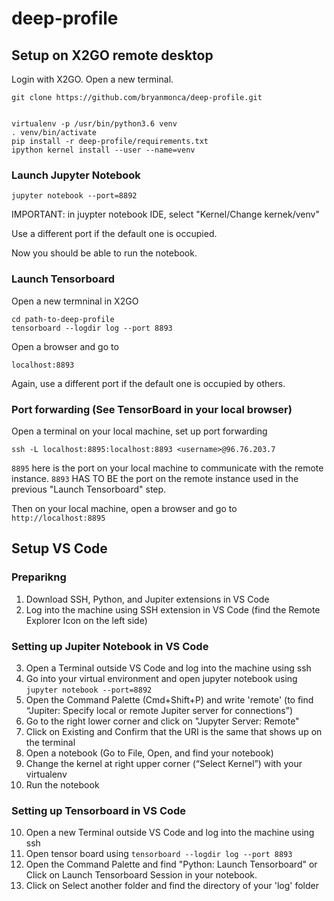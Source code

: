 # deep-profile


## Setup on X2GO remote desktop

Login with X2GO. Open a new terminal.

```
git clone https://github.com/bryanmonca/deep-profile.git


virtualenv -p /usr/bin/python3.6 venv
. venv/bin/activate
pip install -r deep-profile/requirements.txt
ipython kernel install --user --name=venv
```


### Launch Jupyter Notebook

```
jupyter notebook --port=8892
```

IMPORTANT: in juypter notebook IDE, select "Kernel/Change kernek/venv"

Use a different port if the default one is occupied.

Now you should be able to run the notebook.

### Launch Tensorboard

Open a new termninal in X2GO

```
cd path-to-deep-profile
tensorboard --logdir log --port 8893
```

Open a browser and go to

```
localhost:8893
```

Again, use a different port if the default one is occupied by others.

### Port forwarding (See TensorBoard in your local browser)

Open a terminal on your local machine, set up port forwarding

```
ssh -L localhost:8895:localhost:8893 <username>@96.76.203.7
```

`8895` here is the port on your local machine to communicate with the remote instance. `8893` HAS TO BE the port on the remote instance used in the previous "Launch Tensorboard" step.

Then on your local machine, open a browser and go to `http://localhost:8895`


## Setup VS Code

### Preparikng
1. Download SSH, Python, and Jupiter extensions in VS Code
2. Log into the machine using SSH extension in VS Code (find the Remote Explorer Icon on the left side)

### Setting up Jupiter Notebook in VS Code
3. Open a Terminal outside VS Code and log into the machine using ssh
4. Go into your virtual environment and open jupyter notebook using `jupyter notebook --port=8892`
5. Open the Command Palette (Cmd+Shift+P) and write 'remote' (to find “Jupiter: Specify local or remote Jupiter server for connections”)
6. Go to the right lower corner and click on "Jupyter Server: Remote"
7. Click on Existing and Confirm that the URI is the same that shows up on the terminal
8. Open a notebook (Go to File, Open, and find your notebook)
9. Change the kernel at right upper corner (“Select Kernel”) with your virtualenv
10. Run the notebook

### Setting up Tensorboard in VS Code
10. Open a new Terminal outside VS Code and log into the machine using ssh 
11. Open tensor board using `tensorboard --logdir log --port 8893`
12. Open the Command Palette and find "Python: Launch Tensorboard" or Click on Launch Tensorboard Session in your notebook.
13. Click on Select another folder and find the directory of your 'log' folder